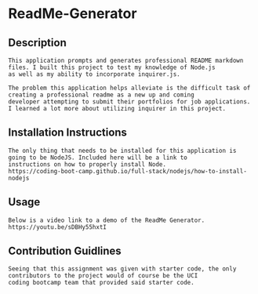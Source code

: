 # ReadMe-Generator

## Description
    This application prompts and generates professional README markdown files. I built this project to test my knowledge of Node.js
    as well as my ability to incorporate inquirer.js.
    
    The problem this application helps alleviate is the difficult task of creating a professional readme as a new up and coming 
    developer attempting to submit their portfolios for job applications. 
    I learned a lot more about utilizing inquirer in this project. 
  
## Installation Instructions
    The only thing that needs to be installed for this application is going to be NodeJS. Included here will be a link to
    instructions on how to properly install Node.
    https://coding-boot-camp.github.io/full-stack/nodejs/how-to-install-nodejs
    
## Usage
    Below is a video link to a demo of the ReadMe Generator. 
    https://youtu.be/sDBHy55hxtI
    
## Contribution Guidlines
    Seeing that this assignment was given with starter code, the only contributors to the project would of course be the UCI 
    coding bootcamp team that provided said starter code. 
   
